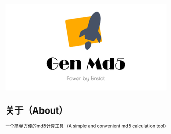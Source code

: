 <center><img src="./asset/logo.png"></center>

# 关于（About）
一个简单方便的md5计算工具（A simple and convenient md5 calculation tool）
